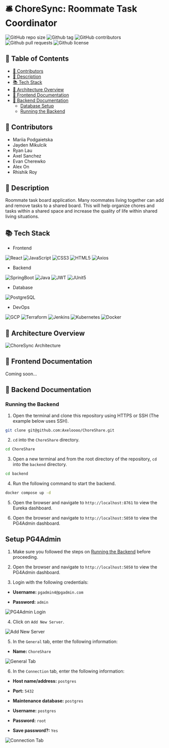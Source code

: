 # 🛎️ ChoreSync: Roommate Task Coordinator

![GitHub repo size](https://img.shields.io/github/repo-size/2BlackCats/ENSF401_Final_Project?logo=github&color=blue)
![Github tag](https://img.shields.io/github/v/tag/2BlackCats/ENSF401_Final_Project?logo=github&color=red)
![GitHub contributors](https://img.shields.io/github/contributors/2BlackCats/ENSF401_Final_Project?logo=github&color=yellow)
![Github pull requests](https://img.shields.io/github/issues-pr/2BlackCats/ENSF401_Final_Project?logo=github)
![Github license](https://img.shields.io/github/license/2BlackCats/ENSF401_Final_Project?logo=github&color=orange)

## 📖 Table of Contents

- [📝 Contributors](#📝-contributors)
- [📜 Description](#📜-description)
- [📚 Tech Stack](#📚-tech-stack)
- [🧩 Architecture Overview](#🧩-architecture-overview)
- [📱 Frontend Documentation](#📱-frontend-documentation)
- [🚀 Backend Documentation](#🚀-backend-documentation)
  - [Database Setup](#database-setup)
  - [Running the Backend](#running-the-backend)

## 📝 Contributors

- Mariia Podgaietska
- Jayden Mikulcik
- Ryan Lau
- Axel Sanchez
- Evan Cherewko
- Alex On
- Rhishik Roy

## 📜 Description

Roommate task board application. Many roommates living together can add and remove tasks to a shared board. This will help organize chores and tasks within a shared space and increase the quality of life within shared living situations.

## 📚 Tech Stack

- Frontend

![React](https://img.shields.io/badge/React-20232A?style=for-the-badge&logo=react&logoColor=61DAFB)
![JavaScript](https://img.shields.io/badge/JavaScript-F7DF1E?style=for-the-badge&logo=javascript&logoColor=black)
![CSS3](https://img.shields.io/badge/CSS3-1572B6?style=for-the-badge&logo=css3&logoColor=white)
![HTML5](https://img.shields.io/badge/HTML5-E34F26?style=for-the-badge&logo=html5&logoColor=white)
![Axios](https://img.shields.io/badge/Axios-5A29E4.svg?style=for-the-badge&logo=Axios&logoColor=white)

- Backend

![SpringBoot](https://img.shields.io/badge/Spring%20Boot-6DB33F.svg?style=for-the-badge&logo=Spring-Boot&logoColor=white)
![Java](https://img.shields.io/badge/JAVA-ED8B00?style=for-the-badge&logo=openjdk&logoColor=white)
![JWT](https://img.shields.io/badge/JWT-black?style=for-the-badge&logo=JSON%20web%20tokens)
![JUnit5](https://img.shields.io/badge/JUnit5-25A162.svg?style=for-the-badge&logo=JUnit5&logoColor=white)

- Database

![PostgreSQL](https://img.shields.io/badge/PostgreSQL-4169E1.svg?style=for-the-badge&logo=PostgreSQL&logoColor=white)

- DevOps

![GCP](https://img.shields.io/badge/Google%20Cloud-4285F4?style=for-the-badge&logo=Google%20Cloud&logoColor=white)
![Terraform](https://img.shields.io/badge/terraform-%235835CC.svg?style=for-the-badge&logo=terraform&logoColor=white)
![Jenkins](https://img.shields.io/badge/Jenkins-D24939?style=for-the-badge&logo=Jenkins&logoColor=white)
![Kubernetes](https://img.shields.io/badge/Kubernetes-326CE5?style=for-the-badge&logo=Kubernetes&logoColor=white)
![Docker](https://img.shields.io/badge/Docker-2496ED?style=for-the-badge&logo=Docker&logoColor=white)

## 🧩 Architecture Overview

![ChoreSync Architecture](./images/choresync_architecture.png)

## 📱 Frontend Documentation

Coming soon...

## 🚀 Backend Documentation

### Running the Backend

1. Open the terminal and clone this repository using HTTPS or SSH (The example below uses SSH).

```bash
git clone git@github.com:Axeloooo/ChoreShare.git
```

2. `cd` into the `ChoreShare` directory.

```bash
cd ChoreShare
```

3. Open a new terminal and from the root directory of the repository, `cd` into the `backend` directory.

```bash
cd backend
```

4. Run the following command to start the backend.

```bash
docker compose up -d
```

5. Open the browser and navigate to `http://localhost:8761` to view the Eureka dashboard.

6. Open the browser and navigate to `http://localhost:5050` to view the PG4Admin dashboard.

## Setup PG4Admin

1. Make sure you followed the steps on [Running the Backend](#running-the-backend) before proceeding.

2. Open the browser and navigate to `http://localhost:5050` to view the PG4Admin dashboard.

3. Login with the following credentials:

- **Username:** `pgadmin4@pgadmin.com`

- **Password:** `admin`

![PG4Admin Login](./images/image1.png)

4. Click on `Add New Server`.

![Add New Server](./images/image2.png)

5. In the `General` tab, enter the following information:

- **Name:** `ChoreShare`

![General Tab](./images/image3.png)

6. In the `Connection` tab, enter the following information:

- **Host name/address:** `postgres`

- **Port:** `5432`

- **Maintenance database:** `postgres`

- **Username:** `postgres`

- **Password:** `root`

- **Save password?:** `Yes`

![Connection Tab](./images/image4.png)

